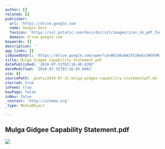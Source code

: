 ```yaml
---
author: []
related: []
publisher:
  url: 'https://drive.google.com'
  name: Google Docs
  favicon: 'https://ssl.gstatic.com/docs/doclist/images/icon_14_pdf_favicon.ico'
  domain: drive.google.com
keywords: []
description: ''
app_links: []
isBasedOnUrl: 'https://drive.google.com/open?id=0B14KnbWzTE1ReGstWGFOMzc2QkU'
title: Mulga Gidgee Capability Statement.pdf
datePublished: '2016-07-31T03:16:46.639Z'
dateModified: '2016-07-31T03:16:45.846Z'
via: {}
sourcePath: _posts/2016-07-31-mulga-gidgee-capability-statementpdf.md
starred: true
inFeed: true
hasPage: false
inNav: false
_context: 'http://schema.org'
_type: MediaObject

---
```

<article style=""><h1>Mulga Gidgee Capability Statement.pdf</h1><img src="https://lh4.googleusercontent.com/fS46MaA8EZYDF9A1eqjHauBbCN_soSxHaX0RRD-kqXbc0DPjknAn1A=w1200-h630-p" /></article>